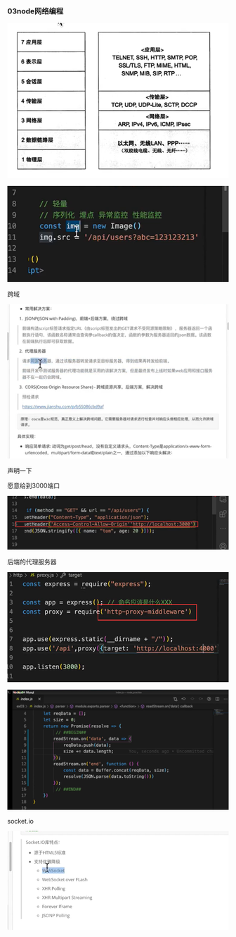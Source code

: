 ### 03node网络编程

![20211128205728](03node%E7%BD%91%E7%BB%9C%E7%BC%96%E7%A8%8B.assets/20211128205728.png)



![image-20211130121517936](03node%E7%BD%91%E7%BB%9C%E7%BC%96%E7%A8%8B.assets/image-20211130121517936.png)





跨域

![image-20211130122022858](03node%E7%BD%91%E7%BB%9C%E7%BC%96%E7%A8%8B.assets/image-20211130122022858.png)



声明一下

愿意给到3000端口

![image-20211130122221940](03node%E7%BD%91%E7%BB%9C%E7%BC%96%E7%A8%8B.assets/image-20211130122221940.png)





后端的代理服务器

![image-20211130123124297](03node%E7%BD%91%E7%BB%9C%E7%BC%96%E7%A8%8B.assets/image-20211130123124297.png)



![image-20211130125143621](03node%E7%BD%91%E7%BB%9C%E7%BC%96%E7%A8%8B.assets/image-20211130125143621.png)



socket.io

![image-20211130124424125](03node%E7%BD%91%E7%BB%9C%E7%BC%96%E7%A8%8B.assets/image-20211130124424125.png)

